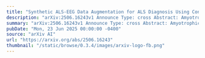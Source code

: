 ```yaml
---
title: "Synthetic ALS-EEG Data Augmentation for ALS Diagnosis Using Conditional WGAN with Weight Clipping"
description: "arXiv:2506.16243v1 Announce Type: cross Abstract: Amyotrophic Lateral Sclerosis (ALS) is a rare neurodegenerative disease, and high-quality EEG data from ALS patients are scarce. This data scarcity, coupled with severe class imbalance between ALS and healthy control recordings, poses a challenge for training reliable machine learning classifiers. In this work, we address these issues by generating synthetic EEG signals for ALS patients using a Conditional Wasserstein Generative Adversarial Network (CWGAN). We train CWGAN on a private EEG dataset (ALS vs. non-ALS) to learn the distribution of ALS EEG signals and produce realistic synthetic samples. We preprocess and normalize EEG recordings, and train a CWGAN model to generate synthetic ALS signals. The CWGAN architecture and training routine are detailed, with key hyperparameters chosen for stable training. Qualitative evaluation of generated signals shows that they closely mimic real ALS EEG patterns. The CWGAN training converged with generator and discriminator loss curves stabilizing, indicating successful learning. The synthetic EEG signals appear realistic and have potential use as augmented data for training classifiers, helping to mitigate class imbalance and improve ALS detection accuracy. We discuss how this approach can facilitate data sharing and enhance diagnostic models."
summary: "arXiv:2506.16243v1 Announce Type: cross Abstract: Amyotrophic Lateral Sclerosis (ALS) is a rare neurodegenerative disease, and high-quality EEG data from ALS patients are scarce. This data scarcity, coupled with severe class imbalance between ALS and healthy control recordings, poses a challenge for training reliable machine learning classifiers. In this work, we address these issues by generating synthetic EEG signals for ALS patients using a Conditional Wasserstein Generative Adversarial Network (CWGAN). We train CWGAN on a private EEG dataset (ALS vs. non-ALS) to learn the distribution of ALS EEG signals and produce realistic synthetic samples. We preprocess and normalize EEG recordings, and train a CWGAN model to generate synthetic ALS signals. The CWGAN architecture and training routine are detailed, with key hyperparameters chosen for stable training. Qualitative evaluation of generated signals shows that they closely mimic real ALS EEG patterns. The CWGAN training converged with generator and discriminator loss curves stabilizing, indicating successful learning. The synthetic EEG signals appear realistic and have potential use as augmented data for training classifiers, helping to mitigate class imbalance and improve ALS detection accuracy. We discuss how this approach can facilitate data sharing and enhance diagnostic models."
pubDate: "Mon, 23 Jun 2025 00:00:00 -0400"
source: "arXiv AI"
url: "https://arxiv.org/abs/2506.16243"
thumbnail: "/static/browse/0.3.4/images/arxiv-logo-fb.png"
---
```


